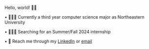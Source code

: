 Hello, world! 👋🏽

• 👩🏽‍🎓 Currently a third year computer science major as Northeastern University

• 👩🏽‍💻 Searching for an Summer/Fall 2024 internship

• 📨  Reach me through my [LinkedIn](https://www.linkedin.com/in/emaan-shah-3b9177220/) or [email](mailto:shah.em@northeastern.edu)
